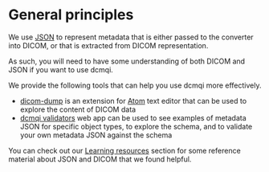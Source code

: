 # General principles

We use [JSON](http://www.json.org/) to represent metadata that is either passed to the converter into DICOM, or that is extracted from DICOM representation.

As such, you will need to have some understanding of both DICOM and JSON if you want to use dcmqi.

We provide the following tools that can help you use dcmqi more effectively.

* [dicom-dump](https://atom.io/packages/dicom-dump) is an extension for [Atom](http://atom.io) text editor that can be used to explore the content of DICOM data
* [dcmqi validators](http://qiicr.org/dcmqi/#/validators) web app can be used to see examples of metadata JSON for specific object types, to explore the schema, and to validate your own metadata JSON against the schema

You can check out our [Learning resources](https://github.com/qiicr/dcmqi-guide/tree/701551eff9e3b154ca8484a05d3554f694681489/user_guide/resources.md) section for some reference material about JSON and DICOM that we found helpful.

